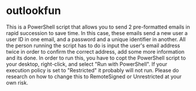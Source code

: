 # outlookfun
This is a PowerShell script that allows you to send 2 pre-formatted emails in rapid succession to save time. In this case, these emails send a new user a user ID in one email, and a password and a unique identifier in another.
All the person running the script has to do is input the user's email address twice in order to confirm the correct address, add some more information and its done.
In order to run this, you have to copt the PowerShell script to your desktop, right-click, and select "Run with PowerShell". If your execution policy is set to "Restricted" it probably will not run.
Please do research on how to change this to RemoteSigned or Unrestricted at your own risk.
